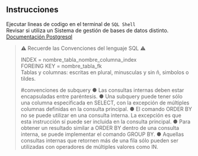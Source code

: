 ## Instrucciones
  
  
Ejecutar lineas de codigo en el terminal de `SQL Shell`  
Revisar si utiliza un Sistema de gestión de bases de datos distinto.  
[Documentación Postgresql](https://www.postgresqltutorial.com/)



> ⚠️ Recuerde las Convenciones del lenguaje SQL ⚠️
>      
> INDEX  = nombre_tabla_nombre_columna_index  
> FOREING KEY = nombre_tabla_fk  
> Tablas y columnas: escritas en plural, minusculas y sin ñ, simbolos o tildes.
> 
> #convenciones de subquery
> ● Las consultas internas deben estar encapsuladas entre paréntesis.
> ● Una subquery puede tener sólo una columna especificada en SELECT, con la excepción de múltiples columnas definidas en la consulta principal.
> ● El comando ORDER BY no se puede utilizar en una consulta interna. La excepción es que esta instrucción sí puede ser incluida en la consulta principal.
> ● Para obtener un resultado similar a ORDER BY dentro de una consulta interna, se puede implementar el comando GROUP BY.
> ● Aquellas consultas internas que retornen más de una fila sólo pueden ser utilizadas con operadores de múltiples valores como IN.
> 
